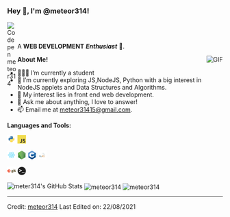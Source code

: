 <h3 title="hehehe"> Hey 👋, I'm @meteor314!</h3>
<a href="https://codepen.io/meteor314">
  <img align="left" alt="Codepen meteor314" width="24px" src="https://cdn.jsdelivr.net/npm/simple-icons@3.13.0/icons/codepen.svg" />
</a>



<br />
<br />

A **WEB DEVELOPMENT** ***Enthusiast*** 🚀.
 

  <img align="right" alt="GIF" src="https://i.pinimg.com/originals/e4/26/70/e426702edf874b181aced1e2fa5c6cde.gif" />

**About Me!**

- 👨🏽‍💻 I’m currently a student 
- 🌱 I’m currently exploring JS,NodeJS, Python with a big interest in NodeJS applets and Data Structures and Algorithms. 
- 🤔 My interest lies in front end web development.
- 💬 Ask me about anything, I love to answer!
- 📫 Email me at [meteor31415@gmail.com](mailto:meteor31415@gmail.com).



**Languages and Tools:**  


<code><img height="20" src="https://raw.githubusercontent.com/github/explore/80688e429a7d4ef2fca1e82350fe8e3517d3494d/topics/python/python.png"></code>
<code><img height="20" src="https://raw.githubusercontent.com/github/explore/80688e429a7d4ef2fca1e82350fe8e3517d3494d/topics/javascript/javascript.png"></code>

<code><img height="20" src="https://raw.githubusercontent.com/github/explore/80688e429a7d4ef2fca1e82350fe8e3517d3494d/topics/react/react.png"></code>
<code><img height="20" src="https://raw.githubusercontent.com/github/explore/80688e429a7d4ef2fca1e82350fe8e3517d3494d/topics/nodejs/nodejs.png"></code>
<code><img height="20" src="https://raw.githubusercontent.com/github/explore/80688e429a7d4ef2fca1e82350fe8e3517d3494d/topics/cpp/cpp.png"></code>
<code><img height="20" src="https://raw.githubusercontent.com/github/explore/80688e429a7d4ef2fca1e82350fe8e3517d3494d/topics/mysql/mysql.png"></code>

<code><img height="20" src="https://raw.githubusercontent.com/github/explore/80688e429a7d4ef2fca1e82350fe8e3517d3494d/topics/git/git.png"></code>
<code><img height="20" src="https://raw.githubusercontent.com/github/explore/80688e429a7d4ef2fca1e82350fe8e3517d3494d/topics/terminal/terminal.png"></code>

<img src="![meteor314's GitHub stats](https://github-readme-stats.vercel.app/api?username=meteor314&theme=dark&show_icons=true)
" alt="meter314's GitHub Stats">
<img align="center" src="https://github-readme-streak-stats.herokuapp.com/?user=meteor314&count_private=true&theme=radical" alt="meteor314" />
<img align="center" width=500 src="https://github-readme-stats.vercel.app/api/top-langs/?username=meteor314&count_private=true&theme=radical" alt="meteor314" />

----
Credit: [meteor314](https://github.com/meteor314)
Last Edited on: 22/08/2021
